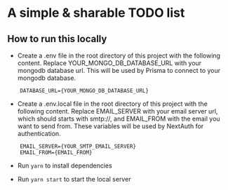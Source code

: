 # A simple & sharable TODO list

## How to run this locally

- Create a .env file in the root directory of this project with the following content. Replace YOUR_MONGO_DB_DATABASE_URL with your mongodb database url. This will be used by Prisma to connect to your mongodb database.

```
    DATABASE_URL={YOUR_MONGO_DB_DATABASE_URL}
```

- Create a .env.local file in the root directory of this project with the following content. Replace EMAIL_SERVER with your email server url, which should starts with smtp://, and EMAIL_FROM with the email you want to send from. These variables will be used by NextAuth for authentication.

```
    EMAIL_SERVER={YOUR_SMTP_EMAIL_SERVER}
    EMAIL_FROM={EMAIL_FROM}
```

- Run `yarn` to install dependencies

- Run `yarn start` to start the local server